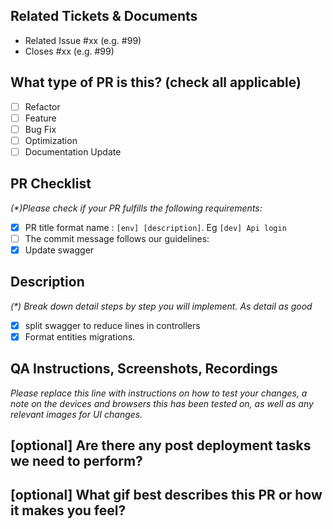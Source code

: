 ## Related Tickets & Documents
- Related Issue #xx (e.g. #99)
- Closes #xx (e.g. #99)

## What type of PR is this? (check all applicable)
- [ ] Refactor
- [ ] Feature
- [ ] Bug Fix
- [ ] Optimization
- [ ] Documentation Update

## PR Checklist
_(*)Please check if your PR fulfills the following requirements:_
- [x]  PR title format name : `[env] [description]`. Eg `[dev] Api login`
- [ ] The commit message follows our guidelines:
- [x] Update swagger

## Description
_(*) Break down detail steps by step you will implement. As detail as good_

- [x] split swagger to reduce lines in controllers
- [x] Format entities migrations.

## QA Instructions, Screenshots, Recordings
_Please replace this line with instructions on how to test your changes, a note
on the devices and browsers this has been tested on, as well as any relevant
images for UI changes._

## [optional] Are there any post deployment tasks we need to perform?

## [optional] What gif best describes this PR or how it makes you feel?
